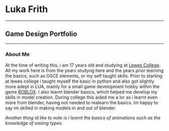 # Luka Frith

---

## Game Design Portfolio

---

### **About Me**
At the time of writing this, i am 17 years old and studying at [Lewes College](https://www.escg.ac.uk/explore/lewes/). 
All my work here is from the years studyng here and the years prior learning the basics, such as GSCE elements, or my self taught skills.
Prior to starting at lewes college i taught myself the basic in python and also got slightly more adept in LUA, mainly for a small game development hobby within the game [ROBLOX](https://www.roblox.com/discover#/). 
I also learnt blender basics, which helped me develop my skills in model creation. During college this aided me a lor as i learnt even more from blender, having not needed to realearn the basics.
Im happy to say im skilled in making models in and out of blender.

_Another thing id like to note is i learnt the basics of animations such as the knowledge of easing types._

